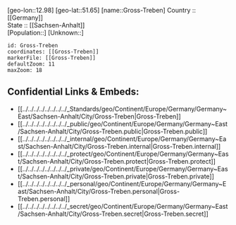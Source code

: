 ﻿---
location: [51.65,12.98] 
mapzoom: [7,12] 
mapmarker: city 
type: City
tags:
- geo/City


SpocWebEntityId: 30607
isDeleted: false
confidential: public

---
[geo-lon::12.98] 
[geo-lat::51.65] 
[name::Gross-Treben] 
Country :: [[Germany]]  
State :: [[Sachsen-Anhalt]]  
[Population::] 
[Unknown::] 


```leaflet
id: Gross-Treben
coordinates: [[Gross-Treben]] 
markerFile: [[Gross-Treben]] 
defaultZoom: 11 
maxZoom: 18
```


## Confidential Links & Embeds: 
- [[../../../../../../../../_Standards/geo/Continent/Europe/Germany/Germany~East/Sachsen-Anhalt/City/Gross-Treben|Gross-Treben]] 
- [[../../../../../../../../_public/geo/Continent/Europe/Germany/Germany~East/Sachsen-Anhalt/City/Gross-Treben.public|Gross-Treben.public]] 
- [[../../../../../../../../_internal/geo/Continent/Europe/Germany/Germany~East/Sachsen-Anhalt/City/Gross-Treben.internal|Gross-Treben.internal]] 
- [[../../../../../../../../_protect/geo/Continent/Europe/Germany/Germany~East/Sachsen-Anhalt/City/Gross-Treben.protect|Gross-Treben.protect]] 
- [[../../../../../../../../_private/geo/Continent/Europe/Germany/Germany~East/Sachsen-Anhalt/City/Gross-Treben.private|Gross-Treben.private]] 
- [[../../../../../../../../_personal/geo/Continent/Europe/Germany/Germany~East/Sachsen-Anhalt/City/Gross-Treben.personal|Gross-Treben.personal]] 
- [[../../../../../../../../_secret/geo/Continent/Europe/Germany/Germany~East/Sachsen-Anhalt/City/Gross-Treben.secret|Gross-Treben.secret]] 
